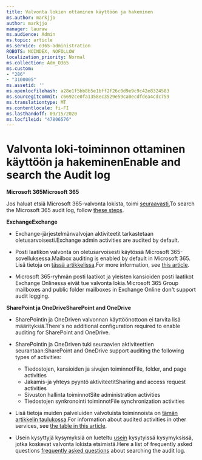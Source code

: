 ```yaml
---
title: Valvonta lokien ottaminen käyttöön ja hakeminen
ms.author: markjjo
author: markjjo
manager: lauraw
ms.audience: Admin
ms.topic: article
ms.service: o365-administration
ROBOTS: NOINDEX, NOFOLLOW
localization_priority: Normal
ms.collection: Adm_O365
ms.custom:
- "286"
- "3100005"
ms.assetid: ''
ms.openlocfilehash: a28e1f5bb8b5e1bff2f26c0d9e9c9c42e8324583
ms.sourcegitcommit: c6692ce0fa1358ec3529e59ca0ecdfdea4cdc759
ms.translationtype: MT
ms.contentlocale: fi-FI
ms.lasthandoff: 09/15/2020
ms.locfileid: "47806576"
---
```

# <a name="enable-and-search-the-audit-log"></a><span data-ttu-id="a7bf1-102">Valvonta loki-toiminnon ottaminen käyttöön ja hakeminen</span><span class="sxs-lookup"><span data-stu-id="a7bf1-102">Enable and search the Audit log</span></span>

<span data-ttu-id="a7bf1-103">**Microsoft 365**</span><span class="sxs-lookup"><span data-stu-id="a7bf1-103">**Microsoft 365**</span></span>

<span data-ttu-id="a7bf1-104">Jos haluat etsiä Microsoft 365-valvonta lokista, toimi [seuraavasti.](https://docs.microsoft.com/microsoft-365/compliance/search-the-audit-log-in-security-and-compliance#search-the-audit-log)</span><span class="sxs-lookup"><span data-stu-id="a7bf1-104">To search the Microsoft 365 audit log, follow [these steps](https://docs.microsoft.com/microsoft-365/compliance/search-the-audit-log-in-security-and-compliance#search-the-audit-log).</span></span>

<span data-ttu-id="a7bf1-105">**Exchange**</span><span class="sxs-lookup"><span data-stu-id="a7bf1-105">**Exchange**</span></span>

- <span data-ttu-id="a7bf1-106">Exchange-järjestelmänvalvojan aktiviteetit tarkastetaan oletusarvoisesti.</span><span class="sxs-lookup"><span data-stu-id="a7bf1-106">Exchange admin activities are audited by default.</span></span>

- <span data-ttu-id="a7bf1-107">Posti laatikon valvonta on oletusarvoisesti käytössä Microsoft 365-sovelluksessa.</span><span class="sxs-lookup"><span data-stu-id="a7bf1-107">Mailbox auditing is enabled by default in Microsoft 365.</span></span> <span data-ttu-id="a7bf1-108">Lisä tietoja on  [tässä artikkelissa](https://docs.microsoft.com/microsoft-365/compliance/enable-mailbox-auditing).</span><span class="sxs-lookup"><span data-stu-id="a7bf1-108">For more information, see  [this article](https://docs.microsoft.com/microsoft-365/compliance/enable-mailbox-auditing).</span></span>

- <span data-ttu-id="a7bf1-109">Microsoft 365-ryhmän posti laatikot ja yleisten kansioiden posti laatikot Exchange Onlinessa eivät tue valvonta lokia.</span><span class="sxs-lookup"><span data-stu-id="a7bf1-109">Microsoft 365 Group mailboxes and public folder mailboxes in Exchange Online don't support audit logging.</span></span>

<span data-ttu-id="a7bf1-110">**SharePoint ja OneDrive**</span><span class="sxs-lookup"><span data-stu-id="a7bf1-110">**SharePoint and OneDrive**</span></span>

- <span data-ttu-id="a7bf1-111">SharePointin ja OneDriven valvonnan käyttöönottoon ei tarvita lisä määrityksiä.</span><span class="sxs-lookup"><span data-stu-id="a7bf1-111">There's no additional configuration required to enable auditing for SharePoint and OneDrive.</span></span>

- <span data-ttu-id="a7bf1-112">SharePointin ja OneDriven tuki seuraavien aktiviteettien seurantaan:</span><span class="sxs-lookup"><span data-stu-id="a7bf1-112">SharePoint and OneDrive support auditing the following types of activities:</span></span>

    - <span data-ttu-id="a7bf1-113">Tiedostojen, kansioiden ja sivujen toiminnot</span><span class="sxs-lookup"><span data-stu-id="a7bf1-113">File, folder, and page activities</span></span>
    - <span data-ttu-id="a7bf1-114">Jakamis-ja yhteys pyyntö aktiviteetit</span><span class="sxs-lookup"><span data-stu-id="a7bf1-114">Sharing and access request activities</span></span>
    - <span data-ttu-id="a7bf1-115">Sivuston hallinta toiminnot</span><span class="sxs-lookup"><span data-stu-id="a7bf1-115">Site administration activities</span></span>
    - <span data-ttu-id="a7bf1-116">Tiedostojen synkronointi toiminnot</span><span class="sxs-lookup"><span data-stu-id="a7bf1-116">File synchronization activities</span></span>

- <span data-ttu-id="a7bf1-117">Lisä tietoja muiden palveluiden valvotuista toiminnoista on  [tämän artikkelin taulukossa](https://docs.microsoft.com/microsoft-365/compliance/search-the-audit-log-in-security-and-compliance#audited-activities).</span><span class="sxs-lookup"><span data-stu-id="a7bf1-117">For information about audited activities in other services, see  [the table in this article](https://docs.microsoft.com/microsoft-365/compliance/search-the-audit-log-in-security-and-compliance#audited-activities).</span></span>

- <span data-ttu-id="a7bf1-118">Usein kysyttyjä kysymyksiä on lueteltu [usein](https://docs.microsoft.com/microsoft-365/compliance/search-the-audit-log-in-security-and-compliance#frequently-asked-questions) kysytyissä kysymyksissä, jotka koskevat valvonta lokista etsimistä.</span><span class="sxs-lookup"><span data-stu-id="a7bf1-118">Here a list of frequently asked questions [frequently asked questions](https://docs.microsoft.com/microsoft-365/compliance/search-the-audit-log-in-security-and-compliance#frequently-asked-questions) about searching the audit log.</span></span>